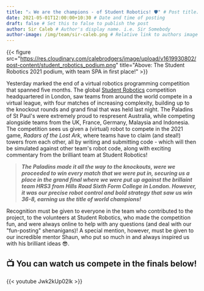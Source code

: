 ```yaml
---
title: "⚔️ We are the champions - of Student Robotics! 🛡" # Post title. URL of post is filename.
date: 2021-05-01T12:00:00+10:30 # Date and time of posting
draft: false # Set this to false to publish the post
author: Sir Caleb # Author's display name. i.e. Sir Somebody
author-image: /img/team/sir-caleb.png # Relative link to authors image
---
```


{{< figure src="https://res.cloudinary.com/calebrodgers/image/upload/v1619930802/post-content/student_robotics_podium.png" title="Above: The Student Robotics 2021 podium, with team SPA in first place!" >}}

Yesterday marked the end of a virtual robotics programming competition that spanned five months. The global [Student Robotics](https://www.studentrobotics.org/) competition headquartered in London, saw teams from around the world compete in a virtual league, with four matches of increasing complexity, building up to the knockout rounds and grand final that was held last night. The Paladins of St Paul's were extremely proud to respresent Australia, while competing alongside teams from the UK, France, Germany, Malaysia and Indonesia. The competition sees us given a (virtual) robot to compete in the 2021 game, _Radars of the Lost Ark_, where teams have to claim (and steal!) towers from each other, all by writing and submitting code - which will then be simulated against other team's robot code, along with exciting commentary from the brilliant team at Student Robotics!

> **_The Paladins made it all the way to the knockouts, were we proceeded to win every match that we were put in, securing us a place in the grand final where we were put up against the brillaint team HRS3 from Hills Road Sixth Form College in London. However, it was our precise robot control and bold strategy that saw us win 36-8, earning us the title of world champions!_**

Recognition must be given to everyone in the team who contributed to the project, to the volunteers at Student Robotics, who made the competition fun, and were always online to help with any questions (and deal with our "fun-posting" shenanigans)! A special mention, however, must be given to our incredible mentor Shaun, who put so much in and always inspired us with his brilliant ideas 😎.

## 📺 You can watch us compete in the finals below!

{{< youtube Jwk2kUp02lk >}}
